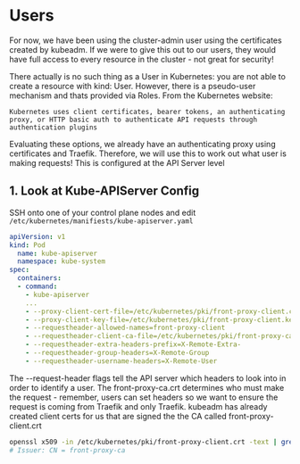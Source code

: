 # Users

For now, we have been using the cluster-admin user using the certificates created by kubeadm. If we were to give this out to our users, they would have full access to every resource in the cluster - not great for security! 

There actually is no such thing as a User in Kubernetes: you are not able to create a resource with kind: User. However, there is a pseudo-user mechanism and thats provided via Roles. From the Kubernetes website:

```
Kubernetes uses client certificates, bearer tokens, an authenticating proxy, or HTTP basic auth to authenticate API requests through authentication plugins
```

Evaluating these options, we already have an authenticating proxy using certificates and Traefik. Therefore, we will use this to work out what user is making requests! This is configured at the API Server level

## 1. Look at Kube-APIServer Config
SSH onto one of your control plane nodes and edit `/etc/kubernetes/manifiests/kube-apiserver.yaml`

```yaml
apiVersion: v1
kind: Pod
  name: kube-apiserver
  namespace: kube-system
spec:
  containers:
  - command:
    - kube-apiserver
    ...
    - --proxy-client-cert-file=/etc/kubernetes/pki/front-proxy-client.crt
    - --proxy-client-key-file=/etc/kubernetes/pki/front-proxy-client.key
    - --requestheader-allowed-names=front-proxy-client
    - --requestheader-client-ca-file=/etc/kubernetes/pki/front-proxy-ca.crt
    - --requestheader-extra-headers-prefix=X-Remote-Extra-
    - --requestheader-group-headers=X-Remote-Group
    - --requestheader-username-headers=X-Remote-User
```

The --request-header flags tell the API server which headers to look into in order to identify a user. The front-proxy-ca.crt determines who must make the request - remember, users can set headers so we want to ensure the request is coming from Traefik and only Traefik. kubeadm has already created client certs for us that are signed the the CA called front-proxy-client.crt

```bash
openssl x509 -in /etc/kubernetes/pki/front-proxy-client.crt -text | grep Issuer
# Issuer: CN = front-proxy-ca
```


